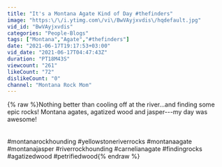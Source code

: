 ```yaml
---
title: "It's a Montana Agate Kind of Day #thefinders"
image: "https:\/\/i.ytimg.com\/vi\/BwVAyjxvdis\/hqdefault.jpg"
vid_id: "BwVAyjxvdis"
categories: "People-Blogs"
tags: ["Montana","Agate","#thefinders"]
date: "2021-06-17T19:17:53+03:00"
vid_date: "2021-06-17T04:47:43Z"
duration: "PT18M43S"
viewcount: "261"
likeCount: "72"
dislikeCount: "0"
channel: "Montana Rock Mom"
---
```

{% raw %}Nothing better than cooling off at the river...and finding some epic rocks! Montana agates, agatized wood and jasper---my day was awesome! <br /><br /><br />#montanarockhounding #yellowstoneriverrocks #montanaagate #montanajasper #riverrockhounding #carnelianagate #findingrocks #agatizedwood #petrifiedwood{% endraw %}
